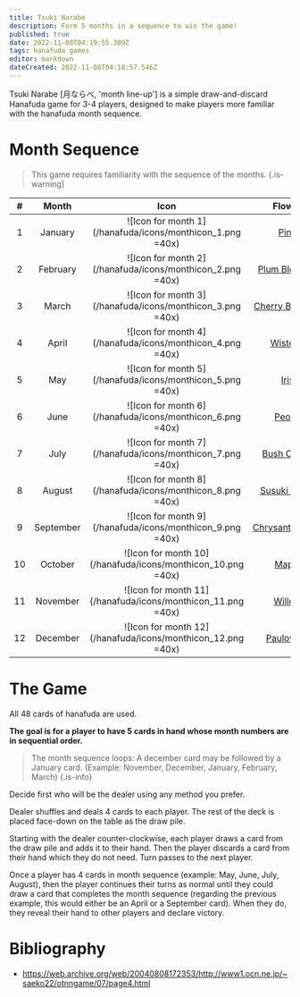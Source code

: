 ```yaml
---
title: Tsuki Narabe
description: Form 5 months in a sequence to win the game!
published: true
date: 2022-11-08T04:19:55.309Z
tags: hanafuda games
editor: markdown
dateCreated: 2022-11-08T04:18:57.546Z
---
```


Tsuki Narabe [月ならべ, 'month line-up'] is a simple draw-and-discard Hanafuda game for 3-4 players, designed to make players more familiar with the hanafuda month sequence.

# Month Sequence
> This game requires familiarity with the sequence of the months.
{.is-warning}

|#|Month|Icon|Flower|
|:---:|:---:|:---:|:---:|
|1|January|![Icon for month 1](/hanafuda/icons/monthicon_1.png =40x)|[Pine](/en/hanafuda/suits/pine)|
|2|February|![Icon for month 2](/hanafuda/icons/monthicon_2.png =40x)|[Plum Blossom](/en/hanafuda/suits/plum-blossom)|
|3|March|![Icon for month 3](/hanafuda/icons/monthicon_3.png =40x)|[Cherry Blossom](/en/hanafuda/suits/cherry-blossom)|
|4|April|![Icon for month 4](/hanafuda/icons/monthicon_4.png =40x)|[Wisteria](/en/hanafuda/suits/wisteria)|
|5|May|![Icon for month 5](/hanafuda/icons/monthicon_5.png =40x)|[Iris](/en/hanafuda/suits/iris)|
|6|June|![Icon for month 6](/hanafuda/icons/monthicon_6.png =40x)|[Peony](/en/hanafuda/suits/peony)|
|7|July|![Icon for month 7](/hanafuda/icons/monthicon_7.png =40x)|[Bush Clover](/en/hanafuda/suits/bush-clover)|
|8|August|![Icon for month 8](/hanafuda/icons/monthicon_8.png =40x)|[Susuki Grass](/en/hanafuda/suits/susuki-grass)|
|9|September|![Icon for month 9](/hanafuda/icons/monthicon_9.png =40x)|[Chrysanthemum](/en/hanafuda/suits/chrysanthemum)|
|10|October|![Icon for month 10](/hanafuda/icons/monthicon_10.png =40x)|[Maple](/en/hanafuda/suits/maple)|
|11|November|![Icon for month 11](/hanafuda/icons/monthicon_11.png =40x)|[Willow](/en/hanafuda/suits/willow)|
|12|December|![Icon for month 12](/hanafuda/icons/monthicon_12.png =40x)|[Paulownia](/en/hanafuda/suits/paulownia)|

# The Game
All 48 cards of hanafuda are used.

**The goal is for a player to have 5 cards in hand whose month numbers are in sequential order.**

> The month sequence loops: A december card may be followed by a January card. (Example: November, December, January, February, March)
{.is-info}

Decide first who will be the dealer using any method you prefer.

Dealer shuffles and deals 4 cards to each player. The rest of the deck is placed face-down on the table as the draw pile.

Starting with the dealer counter-clockwise, each player draws a card from the draw pile and adds it to their hand. Then the player discards a card from their hand which they do not need. Turn passes to the next player.

Once a player has 4 cards in month sequence (example: May, June, July, August), then the player continues their turns as normal until they could draw a card that completes the month sequence (regarding the previous example, this would either be an April or a September card). When they do, they reveal their hand to other players and declare victory.

# Bibliography
- https://web.archive.org/web/20040808172353/http://www1.ocn.ne.jp/~saeko22/otnngame/07/page4.html